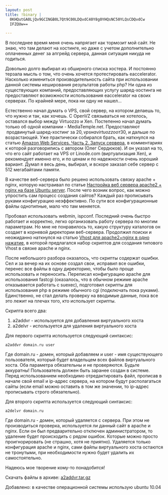 ```yaml
--- 
layout: post
title: !binary |
  0KHQutGA0LjQv9GCINGB0L7Qt9C00LDQvdC40Y8g0YHQsNC50YLQsCDQvdCw
  IFZQUw==

---
```

В последнее время меня очень напрягает как тормозит мой сайт. Не знаю, что там делают на хостинге, но даже с учетом дополнительно оплаченных денег за апгрейд сервера, данная ситуация никуда не годиться.

Довольно долго выбирал из обширного списка хостера. И постоянно терзала мысль о том, что очень хочется протестировать eaccelerator. Насколько измениться производительность сайта при использовании данной системы кеширования результатов работы php? Ни одна из существующих компаний, предоставляющих услугу шаред-хостинга не предоставляют возможности использования eaccelerator на своих серверах. По крайней мере, пока ни одну не нашел...

Естественно начал думать о VPS, свой сервер, на котором делаешь то, что нужно и так, как
хочешь. С OpenVZ связываться не хотелось, оставался выбор между Virtuozzo и Xen.
Постепенно начал думать только об одной компании - MediaTemple.net. Предоставляют
 продвинутый шаред-хостинг за 20$, vps на virtuozzo от 30$, и дальше по возрастающей. Уже
практически собирался брать, как наткнулся на статью <a title="Permanent Link To Amazon Web Services. Часть 2. Запуск сервера" rel="nofollow" href="http://theapplegeek.ru/archives/1825">Amazon Web Services. Часть 2. Запуск сервера</a>, в комментариях к которой разговорились с автором (Олег Сердюков). И он указал на то, что его сайт работает на VPS от Linode.com (виртуализация Xen), и рекомендует именно его, и по ценам и по надежности очень хороший вариант. Думал я весь день, выбирал, и вскоре заказал себе сервер с 512 мегабайтами памяти.

В качестве веб-сервера было решено использовать связку apache + nginx, которую настраивал по статье <a href="http://blog.ap.kiev.ua/nastrojka-programm/nastrojka-veb-servera-apache2-nginx-na-baze-ubuntu-server/" rel="nofollow">Настройка веб сервера apache2 + nginx на базе Ubuntu server</a>. После чего возник вопрос, как можно упростить сам процесс создания сайтов? Каждый раз прописывать руками конфигурацию неэффективно. По сути все конфигурационные файлы однотипные, мало что там меняется.

Пробовал использовать webmin, ispconf. Последний очень быстро работает и корректно, легко организовать работу сервера по многим параметрам. Но мне не понравилось то, какую структуру каталогов он создает в корневой директории веб-сервера. Продолжил поиски и неожиданно наткнулся на статью <a href="http://wiki.vdsplanet.ru/Vhost_%D0%B4%D0%BB%D1%8F_apache2%2Bnginx_%D0%B2_%D0%BE%D0%B4%D0%BD%D0%BE_%D0%BD%D0%B0%D0%B6%D0%B0%D1%82%D0%B8%D0%B5" rel="nofollow">Vhost для apache2+nginx в одно нажатие</a>, в которой предлагался набор скриптов для создания типового Vhost в связке apache и nginx.

После небольшого разбора оказалось, что скрипты содержат ошибки. Сел и за вечер на их основе создал свои, исправил все ошибки, перенес все файлы в одну директорию, чтобы было проще использовать и переносить. Переписал конфигурацию apache для использования fastcgi (оказалось, что в обычном режиме apache отказывается работать с suexec), подготовил скрипты для использования php в режиме обычного cgi (подключать пока руками). Единственно, не стал делать проверку на вводимые данные, пока все это лежит на плечах того, кто использует скрипты.

Скрипта всего два:
<ol>
	<li>a2addvr - используется для добавления виртуального хоста</li>
	<li>a2delvr - используется для удаления виртуального хоста</li>
</ol>
Для первого скрипта используется следующий синтаксис:

    a2addvr domain.ru user

Где domain.ru - домен, который добавляем и user - имя существующего пользователя, который будет владельцем всех файлов виртуального хоста. Оба параметра обязательны и не проверяются. Будьте аккуратны! Пользователь должен быть заранее создан в системе. Перед использованием необходимо отредактировать файл, прописав в начале свой email и ip-адрес сервера, на котором будут располагаться сайты (если email можно оставить в том же значении, то ip-адрес прописывать строго обязательно).

Для второго скрипта используется следующий синтаксис:

    a2delvr domain.ru

Где domain.ru - домен, который удаляется с сервера. При этом не производиться проверка, используется ли данный сайт в apache и nginx. Если он был предварительно отключен администратором, то удаление будет происходить с рядом ошибок. Которые можно просто проигнорировать (не страшно, хотя не приятно). Удаляется только конфигурация apache и nginx, сами файлы виртуального хоста остаются не тронутыми, при необходимости нужно будет удалить их самостоятельно.

Надеюсь мое творение кому-то понадобится!

Скачать файлы в архиве: <a href="http://static.juev.ru/2010/08/a2addvr.tar.gz">a2addvr.tar.gz</a>

Добавлено: в качестве операционной системы использую ubuntu 10.04
